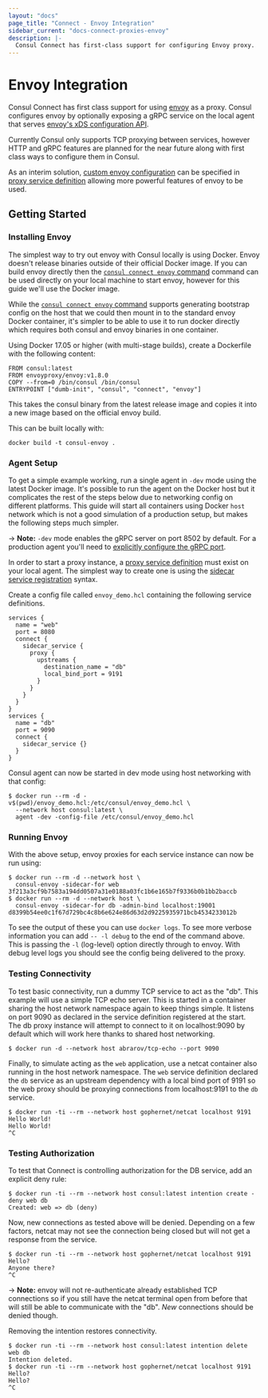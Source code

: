 ```yaml
---
layout: "docs"
page_title: "Connect - Envoy Integration"
sidebar_current: "docs-connect-proxies-envoy"
description: |-
  Consul Connect has first-class support for configuring Envoy proxy.
---
```


# Envoy Integration

Consul Connect has first class support for using
[envoy](https://www.envoyproxy.io) as a proxy. Consul configures envoy by
optionally exposing a gRPC service on the local agent that serves [envoy's xDS
configuration
API](https://github.com/envoyproxy/data-plane-api/blob/master/XDS_PROTOCOL.md).

Currently Consul only supports TCP proxying between services, however HTTP and
gRPC features are planned for the near future along with first class ways to
configure them in Consul.

As an interim solution, [custom envoy configuration](#custom-configuration) can
be specified in [proxy service definition](/docs/connect/proxies.html) allowing
more powerful features of envoy to be used.

## Getting Started

### Installing Envoy

The simplest way to try out envoy with Consul locally is using Docker. Envoy
doesn't release binaries outside of their official Docker image. If you can
build envoy directly then the [`consul connect envoy`
command](/docs/commands/connect/envoy.html) command can be used directly on your
local machine to start envoy, however for this guide we'll use the Docker image.

While the [`consul connect envoy` command](/docs/commands/connect/envoy.html)
supports generating bootstrap config on the host that we could then mount in to
the standard envoy Docker container, it's simpler to be able to use it to run
docker directly which requires both consul and envoy binaries in one container.

Using Docker 17.05 or higher (with multi-stage builds), create a Dockerfile with
the following content:

```text
FROM consul:latest
FROM envoyproxy/envoy:v1.8.0
COPY --from=0 /bin/consul /bin/consul
ENTRYPOINT ["dumb-init", "consul", "connect", "envoy"]
```

This takes the consul binary from the latest release image and copies it into a
new image based on the official envoy build.

This can be built locally with:

```text
docker build -t consul-envoy .
```

### Agent Setup

To get a simple example working, run a single agent in `-dev` mode using the
latest Docker image. It's possible to run the agent on the Docker host but it
complicates the rest of the steps below due to networking config on different
platforms. This guide will start all containers using Docker `host` network
which is not a good simulation of a production setup, but makes the following
steps much simpler.

-> **Note:** `-dev` mode enables the gRPC server on port 8502 by default. For a
production agent you'll need to [explicitly configure the gRPC
port](/docs/agent/options.html#grpc_port).

In order to start a proxy instance, a [proxy service
definition](/docs/connect/proxies.html) must exist on your local agent. The
simplest way to create one is using the [sidecar service
registration](/docs/connect/proxies/sidecar-service.html) syntax.

Create a config file called `envoy_demo.hcl` containing the following service
definitions.

```text
services {
  name = "web"
  port = 8080
  connect {
    sidecar_service {
      proxy {
        upstreams {
          destination_name = "db"
          local_bind_port = 9191
        }
      }
    }
  }
}
services {
  name = "db"
  port = 9090
  connect {
    sidecar_service {}
  }
}
```

Consul agent can now be started in dev mode using host networking with that
config:

```text
$ docker run --rm -d -v$(pwd)/envoy_demo.hcl:/etc/consul/envoy_demo.hcl \
  --network host consul:latest \
  agent -dev -config-file /etc/consul/envoy_demo.hcl
```

### Running Envoy

With the above setup, envoy proxies for each service instance can now be run
using:

```text
$ docker run --rm -d --network host \
  consul-envoy -sidecar-for web
3f213a3cf9b7583a194dd0507a31e0188a03fc1b6e165b7f9336b0b1bb2baccb
$ docker run --rm -d --network host \
  consul-envoy -sidecar-for db -admin-bind localhost:19001
d8399b54ee0c1f67d729bc4c8b6e624e86d63d2d9225935971bcb4534233012b
```

To see the output of these you can use `docker logs`. To see more verbose
information you can add `-- -l debug` to the end of the command above. This is
passing the `-l` (log-level) option directly through to envoy. With debug level
logs you should see the config being delivered to the proxy.

### Testing Connectivity

To test basic connectivity, run a dummy TCP service to act as the "db". This
example will use a simple TCP echo server. This is started in a container
sharing the host network namespace again to keep things simple. It listens on
port 9090 as declared in the service definition registered at the start. The db
proxy instance will attempt to connect to it on localhost:9090 by default which
will work here thanks to shared host networking.

```text
$ docker run -d --network host abrarov/tcp-echo --port 9090
```

Finally, to simulate acting as the `web` application, use a netcat container
also running in the host network namespace. The `web` service definition
declared the `db` service as an upstream dependency with a local bind port of
9191 so the web proxy should be proxying connections from localhost:9191 to the
`db` service.

```text
$ docker run -ti --rm --network host gophernet/netcat localhost 9191
Hello World!
Hello World!
^C
```

### Testing Authorization

To test that Connect is controlling authorization for the DB service, add an
explicit deny rule:

```
$ docker run -ti --rm --network host consul:latest intention create -deny web db
Created: web => db (deny)
```

Now, new connections as tested above will be denied. Depending on a few factors,
netcat may not see the connection being closed but will not get a response from
the service.

```text
$ docker run -ti --rm --network host gophernet/netcat localhost 9191
Hello?
Anyone there?
^C
```

-> **Note:** envoy will not re-authenticate already established TCP connections
so if you still have the netcat terminal open from before that will still be
able to communicate with the "db". _New_ connections should be denied though.

Removing the intention restores connectivity.

```
$ docker run -ti --rm --network host consul:latest intention delete web db
Intention deleted.
$ docker run -ti --rm --network host gophernet/netcat localhost 9191
Hello?
Hello?
^C
```